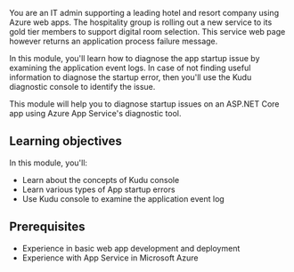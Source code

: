 You are an IT admin supporting a leading hotel and resort company using Azure web apps. The hospitality group is rolling out a new service to its gold tier members to support digital room selection.  This service web page however returns an application process failure message. 

In this module, you'll learn how to diagnose the app startup issue by examining the application event logs. In case of not finding useful information to diagnose the startup error, then you'll use the Kudu diagnostic console to identify the issue.

This module will help you to diagnose startup issues on an ASP.NET Core app using Azure App Service's diagnostic tool.

## Learning objectives

In this module, you'll:

- Learn about the concepts of Kudu console
- Learn various types of App startup errors  
- Use Kudu console to examine the application event log

## Prerequisites

- Experience in basic web app development and deployment
- Experience with App Service in Microsoft Azure